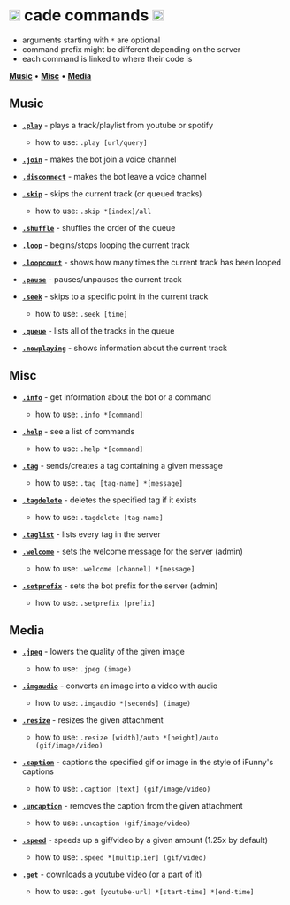 # <img src='https://i.imgur.com/yxm0XNL.gif' width='20'> cade commands <img src='https://i.imgur.com/yxm0XNL.gif' width='20'>
-  arguments starting with `*` are optional<br>
-  command prefix might be different depending on the server<br>
-  each command is linked to where their code is

[**Music**](#music) • [**Misc**](#misc) • [**Media**](#media)


## Music
-  [**`.play`**](https://github.com/clearlakes/cade/blob/main/cogs/music.py#L55) - plays a track/playlist from youtube or spotify
   -  how to use: `.play [url/query]`

-  [**`.join`**](https://github.com/clearlakes/cade/blob/main/cogs/music.py#L107) - makes the bot join a voice channel

-  [**`.disconnect`**](https://github.com/clearlakes/cade/blob/main/cogs/music.py#L123) - makes the bot leave a voice channel

-  [**`.skip`**](https://github.com/clearlakes/cade/blob/main/cogs/music.py#L138) - skips the current track (or queued tracks)
   -  how to use: `.skip *[index]/all`

-  [**`.shuffle`**](https://github.com/clearlakes/cade/blob/main/cogs/music.py#L238) - shuffles the order of the queue

-  [**`.loop`**](https://github.com/clearlakes/cade/blob/main/cogs/music.py#L256) - begins/stops looping the current track

-  [**`.loopcount`**](https://github.com/clearlakes/cade/blob/main/cogs/music.py#L274) - shows how many times the current track has been looped

-  [**`.pause`**](https://github.com/clearlakes/cade/blob/main/cogs/music.py#L288) - pauses/unpauses the current track

-  [**`.seek`**](https://github.com/clearlakes/cade/blob/main/cogs/music.py#L302) - skips to a specific point in the current track
   -  how to use: `.seek [time]`

-  [**`.queue`**](https://github.com/clearlakes/cade/blob/main/cogs/music.py#L352) - lists all of the tracks in the queue

-  [**`.nowplaying`**](https://github.com/clearlakes/cade/blob/main/cogs/music.py#L366) - shows information about the current track


## Misc
-  [**`.info`**](https://github.com/clearlakes/cade/blob/main/cogs/misc.py#L126) - get information about the bot or a command
   -  how to use: `.info *[command]`

-  [**`.help`**](https://github.com/clearlakes/cade/blob/main/cogs/misc.py#L188) - see a list of commands
   -  how to use: `.help *[command]`

-  [**`.tag`**](https://github.com/clearlakes/cade/blob/main/cogs/misc.py#L235) - sends/creates a tag containing a given message
   -  how to use: `.tag [tag-name] *[message]`

-  [**`.tagdelete`**](https://github.com/clearlakes/cade/blob/main/cogs/misc.py#L259) - deletes the specified tag if it exists
   -  how to use: `.tagdelete [tag-name]`

-  [**`.taglist`**](https://github.com/clearlakes/cade/blob/main/cogs/misc.py#L276) - lists every tag in the server

-  [**`.welcome`**](https://github.com/clearlakes/cade/blob/main/cogs/misc.py#L290) - sets the welcome message for the server (admin)
   -  how to use: `.welcome [channel] *[message]`

-  [**`.setprefix`**](https://github.com/clearlakes/cade/blob/main/cogs/misc.py#L313) - sets the bot prefix for the server (admin)
   -  how to use: `.setprefix [prefix]`


## Media
-  [**`.jpeg`**](https://github.com/clearlakes/cade/blob/main/cogs/media.py#L38) - lowers the quality of the given image
   -  how to use: `.jpeg (image)`

-  [**`.imgaudio`**](https://github.com/clearlakes/cade/blob/main/cogs/media.py#L53) - converts an image into a video with audio
   -  how to use: `.imgaudio *[seconds] (image)`

-  [**`.resize`**](https://github.com/clearlakes/cade/blob/main/cogs/media.py#L204) - resizes the given attachment
   -  how to use: `.resize [width]/auto *[height]/auto (gif/image/video)`

-  [**`.caption`**](https://github.com/clearlakes/cade/blob/main/cogs/media.py#L246) - captions the specified gif or image in the style of iFunny's captions
   -  how to use: `.caption [text] (gif/image/video)`

-  [**`.uncaption`**](https://github.com/clearlakes/cade/blob/main/cogs/media.py#L259) - removes the caption from the given attachment
   -  how to use: `.uncaption (gif/image/video)`

-  [**`.speed`**](https://github.com/clearlakes/cade/blob/main/cogs/media.py#L272) - speeds up a gif/video by a given amount (1.25x by default)
   -  how to use: `.speed *[multiplier] (gif/video)`

-  [**`.get`**](https://github.com/clearlakes/cade/blob/main/cogs/media.py#L296) - downloads a youtube video (or a part of it)
   -  how to use: `.get [youtube-url] *[start-time] *[end-time]`
